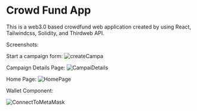# Crowd Fund App

This is a web3.0 based crowdfund web application created by using React, Tailwindcss, Solidity, and Thirdweb API.

Screenshots:

Start a campaign form:
![createCampa](https://github.com/lwtcxy/crowdfundApp/assets/45551363/2baade3c-b8d4-4073-9101-a0bf2ea75b00)

Campaign Details Page:
![CampaiDetails](https://github.com/lwtcxy/crowdfundApp/assets/45551363/c121badc-646b-446b-bbf9-2bef65998122)

Home Page:
![HomePage](https://github.com/lwtcxy/crowdfundApp/assets/45551363/bb96e9de-3f0d-4673-ac8d-81bb2580a686)

Wallet Component:

![ConnectToMetaMask](https://github.com/lwtcxy/crowdfundApp/assets/45551363/f98226d2-252b-4add-9504-11ec0b1d8565)

